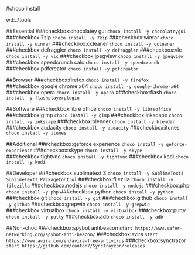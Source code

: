 #choco install

wd:..\tools

##Essential
###checkbox:chocolatey gui
`choco install -y chocolateygui`
###checkbox:7zip
`choco install -y 7zip`
###checkbox:winrar
`choco install -y winrar`
###checkbox:ccleaner
`choco install -y ccleaner`
###checkbox:defraggler
`choco install -y defraggler`
###checkbox:vlc
`choco install -y vlc`
###checkbox:jpegview
`choco install -y jpegview`
###checkbox:speedcrunch calc
`choco install -y speedcrunch`
###checkbox:pdfcreator
`choco install -y pdfcreator`

##Browser
###checkbox:firefox
`choco install -y firefox`
###checkbox:google chrome x64
`choco install -y google-chrome-x64`
###checkbox:opera
`choco install -y opera`
###checkbox:flash
`choco install -y flashplayerplugin`

##Software
###checkbox:libre office
`choco install -y libreoffice`
###checkbox:gimp
`choco install -y gimp`
###checkbox:inkscape
`choco install -y inkscape`
###checkbox:blender
`choco install -y blender`
###checkbox:audacity
`choco install -y audacity`
###checkbox:itunes
`choco install -y itunes`

##Additional
###checkbox:geforce experience
`choco install -y geforce-experience`
###checkbox:skype
`choco install -y skype`
###checkbox:tightvnc
`choco install -y tightvnc`
###checkbox:kodi
`choco install -y kodi`

##Developer
###checkbox:sublimetext 3
`choco install -y SublimeText3 SublimeText3.PackageControl`
###checkbox:filezilla
`choco install -y filezilla`
###checkbox:nodejs
`choco install -y nodejs`
###checkbox:php
`choco install -y php`
###checkbox:python
`choco install -y python`
###checkbox:git
`choco install -y git`
###checkbox:github
`choco install -y github`
###checkbox:grepwin
`choco install -y grepwin`
###checkbox:virtualbox
`choco install -y virtualbox`
###checkbox:putty
`choco install -y putty`
###checkbox:adb
`choco install -y adb`

##Non-choc
###checkbox:spybot antibeacon
`start https://www.safer-networking.org/spybot-anti-beacon/`
###checkbox:avira
`start https://www.avira.com/en/avira-free-antivirus`
###checkbox:synctrazor
`start https://github.com/canton7/SyncTrayzor/releases`